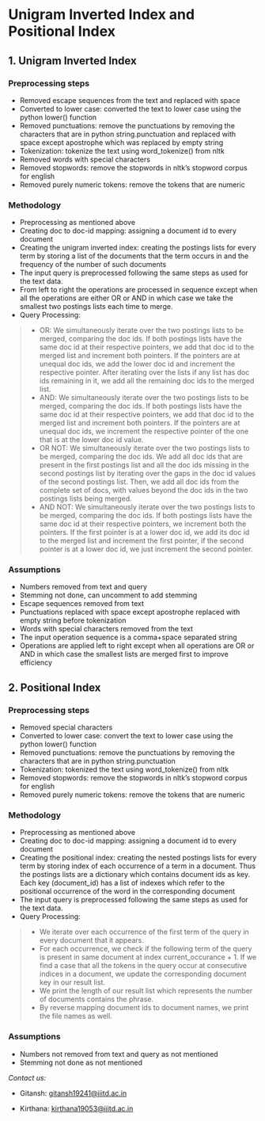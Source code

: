 # Unigram Inverted Index and Positional Index


## 1. Unigram Inverted Index

### Preprocessing steps
* Removed escape sequences from the text and replaced with space
* Converted to lower case: converted the text to lower case using the python lower() function
* Removed punctuations: remove the punctuations by removing the characters that are in python string.punctuation and replaced with space except apostrophe which was replaced by empty string
* Tokenization: tokenize the text using word_tokenize() from nltk
* Removed words with special characters
* Removed stopwords: remove the stopwords in nltk’s stopword corpus for english
* Removed purely numeric tokens: remove the tokens that are numeric

### Methodology
* Preprocessing as mentioned above
* Creating doc to doc-id mapping: assigning a document id to every document
* Creating the unigram inverted index: creating the postings lists for every term by storing a list of the documents that the term occurs in and the frequency of the number of such documents
* The input query is preprocessed following the same steps as used for the text data.
* From left to right the operations are processed in sequence except when all the operations are either OR or AND in which case we take the smallest two postings lists each time to merge.
* Query Processing:
> * OR: We simultaneously iterate over the two postings lists to be merged, comparing the doc ids. If both postings lists have the same doc id at their respective pointers, we add that doc id to the merged list and increment both pointers. If the pointers are at unequal doc ids, we add the lower doc id and increment the respective pointer. After iterating over the lists if any list has doc ids remaining in it, we add all the remaining doc ids to the merged list.
> * AND: We simultaneously iterate over the two postings lists to be merged, comparing the doc ids. If both postings lists have the same doc id at their respective pointers, we add that doc id to the merged list and increment both pointers. If the pointers are at unequal doc ids, we increment the respective pointer of the one that is at the lower doc id value. 
> * OR NOT: We simultaneously iterate over the two postings lists to be merged, comparing the doc ids. We add all doc ids that are present in the first postings list and all the doc ids missing in the second postings list by iterating over the gaps in the doc id values of the second postings list. Then, we add all doc ids from the complete set of docs, with values beyond the doc ids in the two postings lists being merged.
> * AND NOT: We simultaneously iterate over the two postings lists to be merged, comparing the doc ids. If both postings lists have the same doc id at their respective pointers, we increment both the pointers. If the first pointer is at a lower doc id, we add its doc id to the merged list and increment the first pointer, if the second pointer is at a lower doc id, we just increment the second pointer.

### Assumptions
* Numbers removed from text and query
* Stemming not done, can uncomment to add stemming
* Escape sequences removed from text
* Punctuations replaced with space except apostrophe replaced with empty string before tokenization
* Words with special characters removed from the text
* The input operation sequence is a comma+space separated string
* Operations are applied left to right except when all operations are OR or AND in which case the smallest lists are merged first to improve efficiency

## 2. Positional Index

### Preprocessing steps
* Removed special characters
* Converted to lower case: convert the text to lower case using the python lower() function
* Removed punctuations: remove the punctuations by removing the characters that are in python string.punctuation
* Tokenization: tokenized the text using word_tokenize() from nltk
* Removed stopwords: remove the stopwords in nltk’s stopword corpus for english
* Removed purely numeric tokens: remove the tokens that are numeric

### Methodology
* Preprocessing as mentioned above
* Creating doc to doc-id mapping: assigning a document id to every document
* Creating the positional index: creating the nested postings lists for every term by storing index of each occurrence of a term in a document. Thus the postings lists are a dictionary which contains document ids as key. Each key (document_id) has a list of indexes which refer to the positional occurrence of the word in the corresponding document
* The input query is preprocessed following the same steps as used for the text data.
* Query Processing:
> * We iterate over each occurrence of the first term of the query in every document that it appears.
> * For each occurrence, we check if the following term of the query is present in same document at index current_occurance + 1. If we find a case that all the tokens in the query occur at consecutive indices in a document, we update the corresponding document key in our result list. 
> * We print the length of our result list which represents the number of documents contains the phrase.
> * By reverse mapping document ids to document names, we print the file names as well.

### Assumptions
* Numbers not removed from text and query as not mentioned
* Stemming not done as not mentioned 


*Contact us:*

* Gitansh: gitansh19241@iiitd.ac.in

* Kirthana: kirthana19053@iiitd.ac.in
